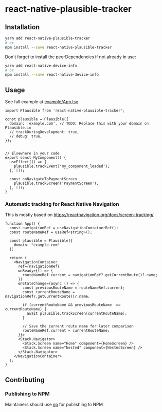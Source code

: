 # react-native-plausible-tracker

## Installation

```sh
yarn add react-native-plausible-tracker
# or
npm install --save react-native-plausible-tracker
```

Don't forget to install the peerDependencies if not already in use:

```sh
yarn add react-native-device-info
# or
npm install --save react-native-device-info
```

## Usage

See full example at [example/App.tsx](example/App.tsx)

```typescriptreact
import Plausible from 'react-native-plausible-tracker';

const plausible = Plausible({
  domain: 'example.com', // TODO: Replace this with your domain on Plausible.io
  // trackDuringDevelopment: true,
  // debug: true,
});


// Elsewhere in your code
export const MyComponent() {
  useEffect(() => {
    plausible.trackEvent('my_component_loaded');
  }, []);

  const onNavigateToPaymentScreen
    plausible.trackScreen('PaymentScreen');
  }, []);
}
```

### Automatic tracking for React Native Navigation

This is mostly based on https://reactnavigation.org/docs/screen-tracking/

```typescriptreact
function App() {
  const navigationRef = useNavigationContainerRef();
  const routeNameRef = useRef<string>();

  const plausible = Plausible({
    domain: "example.com"
  })

  return (
    <NavigationContainer
      ref={navigationRef}
      onReady={() => {
        routeNameRef.current = navigationRef?.getCurrentRoute()?.name;
      }}
      onStateChange={async () => {
        const previousRouteName = routeNameRef.current;
        const currentRouteName = navigationRef?.getCurrentRoute()?.name;

        if (currentRouteName && previousRouteName !== currentRouteName) {
          await plausible.trackScreen(currentRouteName);
        }

        // Save the current route name for later comparison
        routeNameRef.current = currentRouteName;
      }}>
      <Stack.Navigator>
        <Stack.Screen name="Home" component={HomeScreen} />
        <Stack.Screen name="Nested" component={NestedScreen} />
      </Stack.Navigator>
    </NavigationContainer>
  );
}
```

## Contributing

### Publishing to NPM

Maintainers should use [np](https://github.com/sindresorhus/np) for publishing to NPM
